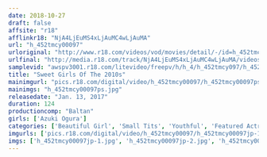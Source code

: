 ```yaml
---
date: 2018-10-27
draft: false
affsite: "r18"
afflinkr18: "NjA4LjEuMS4xLjAuMC4wLjAuMA"
url: "h_452tmcy00097"
urloriginal: "http://www.r18.com/videos/vod/movies/detail/-/id=h_452tmcy00097"
urlfinal: "http://media.r18.com/track/NjA4LjEuMS4xLjAuMC4wLjAuMA/videos/vod/movies/detail/-/id=h_452tmcy00097"
samplevid: "awspv3001.r18.com/litevideo/freepv/h/h_4/h_452tmcy097/h_452tmcy097_dmb_w.mp4"
title: "Sweet Girls Of The 2010s"
mainimgurl: "pics.r18.com/digital/video/h_452tmcy00097/h_452tmcy00097ps.jpg"
mainimgs: "h_452tmcy00097ps.jpg"
releasedate: "Jan. 13, 2017"
duration: 124
productioncomp: "Baltan"
girls: ['Azuki Ogura']
categories: ['Beautiful Girl', 'Small Tits', 'Youthful', 'Featured Actress', 'Hi-Def']
imgurls: ['pics.r18.com/digital/video/h_452tmcy00097/h_452tmcy00097jp-1.jpg', 'pics.r18.com/digital/video/h_452tmcy00097/h_452tmcy00097jp-2.jpg', 'pics.r18.com/digital/video/h_452tmcy00097/h_452tmcy00097jp-3.jpg', 'pics.r18.com/digital/video/h_452tmcy00097/h_452tmcy00097jp-4.jpg', 'pics.r18.com/digital/video/h_452tmcy00097/h_452tmcy00097jp-5.jpg', 'pics.r18.com/digital/video/h_452tmcy00097/h_452tmcy00097jp-6.jpg', 'pics.r18.com/digital/video/h_452tmcy00097/h_452tmcy00097jp-7.jpg', 'pics.r18.com/digital/video/h_452tmcy00097/h_452tmcy00097jp-8.jpg', 'pics.r18.com/digital/video/h_452tmcy00097/h_452tmcy00097jp-9.jpg', 'pics.r18.com/digital/video/h_452tmcy00097/h_452tmcy00097jp-10.jpg', 'pics.r18.com/digital/video/h_452tmcy00097/h_452tmcy00097jp-11.jpg', 'pics.r18.com/digital/video/h_452tmcy00097/h_452tmcy00097jp-12.jpg', 'pics.r18.com/digital/video/h_452tmcy00097/h_452tmcy00097jp-13.jpg', 'pics.r18.com/digital/video/h_452tmcy00097/h_452tmcy00097jp-14.jpg', 'pics.r18.com/digital/video/h_452tmcy00097/h_452tmcy00097jp-15.jpg', 'pics.r18.com/digital/video/h_452tmcy00097/h_452tmcy00097jp-16.jpg', 'pics.r18.com/digital/video/h_452tmcy00097/h_452tmcy00097jp-17.jpg', 'pics.r18.com/digital/video/h_452tmcy00097/h_452tmcy00097jp-18.jpg', 'pics.r18.com/digital/video/h_452tmcy00097/h_452tmcy00097jp-19.jpg', 'pics.r18.com/digital/video/h_452tmcy00097/h_452tmcy00097jp-20.jpg']
imgs: ['h_452tmcy00097jp-1.jpg', 'h_452tmcy00097jp-2.jpg', 'h_452tmcy00097jp-3.jpg', 'h_452tmcy00097jp-4.jpg', 'h_452tmcy00097jp-5.jpg', 'h_452tmcy00097jp-6.jpg', 'h_452tmcy00097jp-7.jpg', 'h_452tmcy00097jp-8.jpg', 'h_452tmcy00097jp-9.jpg', 'h_452tmcy00097jp-10.jpg', 'h_452tmcy00097jp-11.jpg', 'h_452tmcy00097jp-12.jpg', 'h_452tmcy00097jp-13.jpg', 'h_452tmcy00097jp-14.jpg', 'h_452tmcy00097jp-15.jpg', 'h_452tmcy00097jp-16.jpg', 'h_452tmcy00097jp-17.jpg', 'h_452tmcy00097jp-18.jpg', 'h_452tmcy00097jp-19.jpg', 'h_452tmcy00097jp-20.jpg']
---
```

